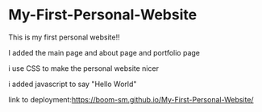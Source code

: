 # My-First-Personal-Website

This is my first personal website!!

I added the main page and about page and portfolio page

i use CSS to make the personal website nicer

i added javascript to say "Hello World"

link to deployment:https://boom-sm.github.io/My-First-Personal-Website/